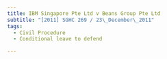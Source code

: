 ```yaml
---
title: IBM Singapore Pte Ltd v Beans Group Pte Ltd 
subtitle: "[2011] SGHC 269 / 23\_December\_2011"
tags:
  - Civil Procedure
  - Conditional leave to defend

---
```


